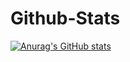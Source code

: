 # Github-Stats
[![Anurag's GitHub stats](https://github-readme-stats.vercel.app/api?username=GlauberVLLemos)](https://github.com/anuraghazra/github-readme-stats)
